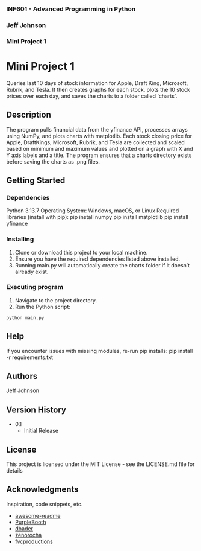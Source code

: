 ### INF601 - Advanced Programming in Python
### Jeff Johnson
### Mini Project 1
 
 
# Mini Project 1
 
Queries last 10 days of stock information for Apple, Draft King, Microsoft, Rubrik, and Tesla. It then creates graphs for each stock, plots the 10 stock prices over each day, and saves the charts to a folder called 'charts'.
 
## Description
 
The program pulls financial data from the yfinance API, processes arrays using NumPy, and plots charts with matplotlib. Each stock closing price for Apple, DraftKings, Microsoft, Rubrik, and Tesla are collected and scaled based on minimum and maximum values and plotted on a graph with X and Y axis labels and a title. The program ensures that a charts directory exists before saving the charts as .png files.
 
## Getting Started
 
### Dependencies
 
Python 3.13.7
Operating System: Windows, macOS, or Linux
Required libraries (install with pip):
    pip install numpy
    pip install matplotlib
    pip install yfinance
 
### Installing
 
1. Clone or download this project to your local machine.
2. Ensure you have the required dependencies listed above installed.
3. Running main.py will automatically create the charts folder if it doesn’t already exist.
 
### Executing program
 
1. Navigate to the project directory.
2. Run the Python script:
```
python main.py
```
 
## Help
 
If you encounter issues with missing modules, re-run pip installs:
    pip install -r requirements.txt

 
## Authors
 
Jeff Johnson
 
## Version History
 
* 0.1
    * Initial Release
 
## License
 
This project is licensed under the MIT License - see the LICENSE.md file for details
 
## Acknowledgments
 
Inspiration, code snippets, etc.
* [awesome-readme](https://github.com/matiassingers/awesome-readme)
* [PurpleBooth](https://gist.github.com/PurpleBooth/109311bb0361f32d87a2)
* [dbader](https://github.com/dbader/readme-template)
* [zenorocha](https://gist.github.com/zenorocha/4526327)
* [fvcproductions](https://gist.github.com/fvcproductions/1bfc2d4aecb01a834b46)